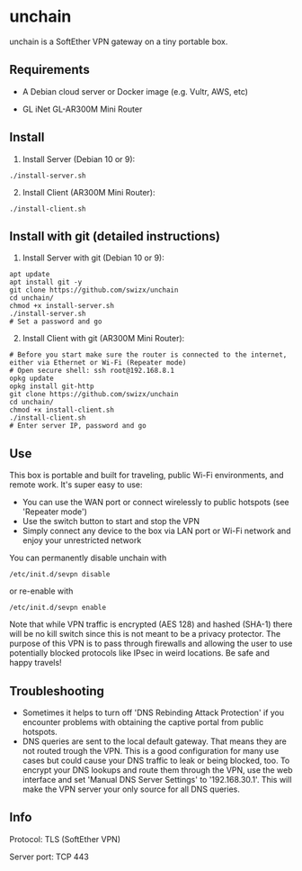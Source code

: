 # unchain

unchain is a SoftEther VPN gateway on a tiny portable box.

## Requirements

- A Debian cloud server or Docker image (e.g. Vultr, AWS, etc)

- GL iNet GL-AR300M Mini Router

## Install

1. Install Server (Debian 10 or 9):
```
./install-server.sh
```
2. Install Client (AR300M Mini Router):
```
./install-client.sh
```

## Install with git (detailed instructions)

1. Install Server with git (Debian 10 or 9):

```
apt update
apt install git -y
git clone https://github.com/swizx/unchain
cd unchain/
chmod +x install-server.sh
./install-server.sh
# Set a password and go
```

2. Install Client with git (AR300M Mini Router):

```
# Before you start make sure the router is connected to the internet, either via Ethernet or Wi-Fi (Repeater mode)
# Open secure shell: ssh root@192.168.8.1
opkg update
opkg install git-http
git clone https://github.com/swizx/unchain
cd unchain/
chmod +x install-client.sh
./install-client.sh
# Enter server IP, password and go
```

## Use

This box is portable and built for traveling, public Wi-Fi environments, and remote work. It's super easy to use:

- You can use the WAN port or connect wirelessly to public hotspots (see 'Repeater mode')
- Use the switch button to start and stop the VPN
- Simply connect any device to the box via LAN port or Wi-Fi network and enjoy your unrestricted network

You can permanently disable unchain with

```
/etc/init.d/sevpn disable
```

or re-enable with

```
/etc/init.d/sevpn enable
```

Note that while VPN traffic is encrypted (AES 128) and hashed (SHA-1) there will be no kill switch since this is not meant to be a privacy protector. The purpose of this VPN is to pass through firewalls and allowing the user to use potentially blocked protocols like IPsec in weird locations. Be safe and happy travels!

## Troubleshooting

- Sometimes it helps to turn off 'DNS Rebinding Attack Protection' if you encounter problems with obtaining the captive portal from public hotspots.
- DNS queries are sent to the local default gateway. That means they are not routed trough the VPN. This is a good configuration for many use cases but could cause your DNS traffic to leak or being blocked, too. To encrypt your DNS lookups and route them through the VPN, use the web interface and set 'Manual DNS Server Settings' to '192.168.30.1'. This will make the VPN server your only source for all DNS queries.

## Info

Protocol: TLS (SoftEther VPN)

Server port: TCP 443
